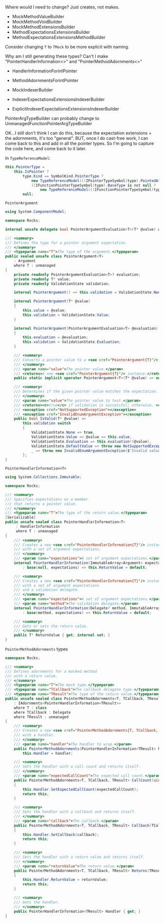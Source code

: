 Where would I need to change? Just creates, not makes.

* MockMethodValueBuilder
* MockMethodVoidBuilder
* MockMethodExtensionsBuilder
* MethodExpectationsExtensionsBuilder
* MethodExpectationsExtensionsMethodBuilder

Consider changing `T` to `TMock` to be more explicit with naming.

Why am I still generating these types? Can't I make "PointerHandlerInformation<>" and "PointerMethodAdornments<>"
* HandlerInformationForintPointer 
* MethodAdornmentsForintPointer

* MockIndexerBuilder
* IndexerExpectationsExtensionsIndexerBuilder
* ExplicitIndexerExpectationsExtensionsIndexerBuilder


PointerArgTypeBuilder can probably change to UnmanagedFunctionPointerArgTypeBuilder

OK...I still don't think I can do this, because the expectation extensions + the adornments, it's too "general". BUT, once I do cast-free work, I can come back to this and add in all the pointer types. So I'm going to capture the code here, and come back to it later.

In `TypeReferenceModel`:

```csharp
this.PointerType =
    this.IsPointer ?
        type.Kind == SymbolKind.PointerType ?
            new TypeReferenceModel(((IPointerTypeSymbol)type).PointedAtType, compilation) :
            ((IFunctionPointerTypeSymbol)type).BaseType is not null ?
                new TypeReferenceModel(((IFunctionPointerTypeSymbol)type).BaseType!, compilation) : null :
        null;
```

`PointerArgument`

```csharp
using System.ComponentModel;

namespace Rocks;

internal unsafe delegate bool PointerArgumentEvaluation<T>(T* @value) where T : unmanaged;

/// <summary>
/// Defines the type for a pointer argument expectation.
/// </summary>
/// <typeparam name="T">The type of the argument.</typeparam>
public sealed unsafe class PointerArgument<T>
	: Argument
	where T : unmanaged
{
	private readonly PointerArgumentEvaluation<T>? evaluation;
	private readonly T* value;
	private readonly ValidationState validation;

	internal PointerArgument() => this.validation = ValidationState.None;

	internal PointerArgument(T* @value)
	{
		this.value = @value;
		this.validation = ValidationState.Value;
	}

	internal PointerArgument(PointerArgumentEvaluation<T> @evaluation)
	{
		this.evaluation = @evaluation;
		this.validation = ValidationState.Evaluation;
	}

	/// <summary>
	/// Converts a pointer value to a <see cref="PointerArgument{T}"/> instance.
	/// </summary>
	/// <param name="value">The pointer value.</param>
	/// <returns>A new <see cref="PointerArgument{T}"/> instance.</returns>
	public static implicit operator PointerArgument<T>(T* @value) => new(@value);

	/// <summary>
	/// Determines if the given pointer value matches the expectation.
	/// </summary>
	/// <param name="value">The pointer value to test.</param>
	/// <returns><c>true</c> if validation is successful; otherwise, <c>false</c>.</returns>
	/// <exception cref="NotSupportedException"></exception>
	/// <exception cref="InvalidEnumArgumentException"></exception>
	public bool IsValid(T* @value) =>
		this.validation switch
		{
			ValidationState.None => true,
			ValidationState.Value => @value == this.value,
			ValidationState.Evaluation => this.evaluation!(@value),
			ValidationState.DefaultValue => throw new NotSupportedException("Cannot validate an argument value in the ValidationState.DefaultValue state."),
			_ => throw new InvalidEnumArgumentException($"Invalid value for validation: {this.validation}")
		};
}
```

`PointerHandlerInformation<T>`

```csharp
using System.Collections.Immutable;

namespace Rocks;

/// <summary>
/// Specifies expectations on a member
/// that returns a pointer value.
/// </summary>
/// <typeparam name="T">The type of the return value.</typeparam>
[Serializable]
public unsafe sealed class PointerHandlerInformation<T>
	 : HandlerInformation
	 where T : unmanaged
{
	/// <summary>
	/// Creates a new <see cref="PointerHandlerInformation{T}"/> instance
	/// with a set of argument expectations.
	/// </summary>
	/// <param name="expectations">A set of argument expectations.</param>
	internal PointerHandlerInformation(ImmutableArray<Argument> expectations)
		: base(null, expectations) => this.ReturnValue = default;

	/// <summary>
	/// Creates a new <see cref="PointerHandlerInformation{T}"/> instance
	/// with a set of argument expectations
	/// and a validation delegate.
	/// </summary>
	/// <param name="expectations">A set of argument expectations.</param>
	/// <param name="method">The validation delegate.</param>
	internal PointerHandlerInformation(Delegate? method, ImmutableArray<Argument> expectations)
		: base(method, expectations) => this.ReturnValue = default;

	/// <summary>
	/// Gets or sets the return value.
	/// </summary>
	public T* ReturnValue { get; internal set; }
}
```

`PointerMethodAdornments` types

```csharp
namespace Rocks;

/// <summary>
/// Defines adornments for a mocked method
/// with a return value.
/// </summary>
/// <typeparam name="T">The mock type.</typeparam>
/// <typeparam name="TCallback">The callback delegate type.</typeparam>
/// <typeparam name="TResult">The type of the return value.</typeparam>
public unsafe sealed class PointerMethodAdornments<T, TCallback, TResult>
	: IAdornments<PointerHandlerInformation<TResult>>
	where T : class
	where TCallback : Delegate
	where TResult : unmanaged
{
	/// <summary>
	/// Creates a new <see cref="PointerMethodAdornments{T, TCallback, TResult}"/> instance
	/// with a handler.
	/// </summary>
	/// <param name="handler">The handler to wrap.</param>
	public PointerMethodAdornments(PointerHandlerInformation<TResult> handler) =>
		this.Handler = handler;

	/// <summary>
	/// Sets the handler with a call count and returns itself.
	/// </summary>
	/// <param name="expectedCallCount">The expected call count.</param>
	public PointerMethodAdornments<T, TCallback, TResult> CallCount(uint expectedCallCount)
	{
		this.Handler.SetExpectedCallCount(expectedCallCount);
		return this;
	}

	/// <summary>
	/// Sets the handler with a callback and returns itself.
	/// </summary>
	/// <param name="callback">The callback.</param>
	public PointerMethodAdornments<T, TCallback, TResult> Callback(TCallback callback)
	{
		this.Handler.SetCallback(callback);
		return this;
	}

	/// <summary>
	/// Sets the handler with a return value and returns itself.
	/// </summary>
	/// <param name="returnValue">The return value.</param>
	public PointerMethodAdornments<T, TCallback, TResult> Returns(TResult* returnValue)
	{
		this.Handler.ReturnValue = returnValue;
		return this;
	}

	/// <summary>
	/// Gets the handler.
	/// </summary>
	public PointerHandlerInformation<TResult> Handler { get; }
}
```